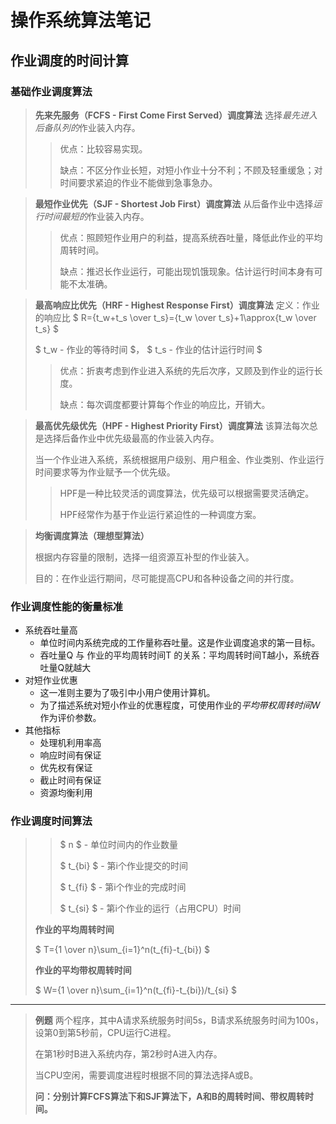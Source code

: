 # 操作系统算法笔记
## 作业调度的时间计算
###  基础作业调度算法
> **先来先服务（FCFS - First Come First Served）调度算法**
> 选择*最先进入后备队列的*作业装入内存。
>
> > 优点：比较容易实现。
> > 
> > 缺点：不区分作业长短，对短小作业十分不利；不顾及轻重缓急；对时间要求紧迫的作业不能做到急事急办。


> **最短作业优先（SJF - Shortest Job First）调度算法**
> 从后备作业中选择*运行时间最短的*作业装入内存。
>
> > 优点：照顾短作业用户的利益，提高系统吞吐量，降低此作业的平均周转时间。
> > 
> > 缺点：推迟长作业运行，可能出现饥饿现象。估计运行时间本身有可能不太准确。


> **最高响应比优先（HRF - Highest Response First）调度算法**
> 定义：作业的响应比 $ R={t_w+t_s \over t_s}={t_w \over t_s}+1\approx{t_w \over t_s} $
> 
> $ t_w - 作业的等待时间 $， $ t_s - 作业的估计运行时间 $
>
> > 优点：折衷考虑到作业进入系统的先后次序，又顾及到作业的运行长度。
> > 
> > 缺点：每次调度都要计算每个作业的响应比，开销大。


> **最高优先级优先（HPF - Highest Priority First）调度算法**
> 该算法每次总是选择后备作业中优先级最高的作业装入内存。
> 
> 当一个作业进入系统，系统根据用户级别、用户租金、作业类别、作业运行时间要求等为作业赋予一个优先级。
> 
> > HPF是一种比较灵活的调度算法，优先级可以根据需要灵活确定。
> > 
> > HPF经常作为基于作业运行紧迫性的一种调度方案。

> **均衡调度算法（理想型算法）**
> 
> 根据内存容量的限制，选择一组资源互补型的作业装入。
> 
> 目的：在作业运行期间，尽可能提高CPU和各种设备之间的并行度。

### 作业调度性能的衡量标准
- 系统吞吐量高
  - 单位时间内系统完成的工作量称吞吐量。这是作业调度追求的第一目标。
  - 吞吐量Q 与 作业的平均周转时间T 的关系：平均周转时间T越小，系统吞吐量Q就越大
- 对短作业优惠
  - 这一准则主要为了吸引中小用户使用计算机。
  - 为了描述系统对短小作业的优惠程度，可使用作业的*平均带权周转时间W*作为评价参数。
- 其他指标
  - 处理机利用率高
  - 响应时间有保证
  - 优先权有保证
  - 截止时间有保证
  - 资源均衡利用


### 作业调度时间算法
> > $ n $ - 单位时间内的作业数量
> > 
> > $ t_{bi} $ - 第i个作业提交的时间
> > 
> > $ t_{fi} $ - 第i个作业的完成时间
> > 
> > $ t_{si} $ - 第i个作业的运行（占用CPU）时间
> 
> **作业的平均周转时间**
> 
> $ T={1 \over n}\sum_{i=1}^n(t_{fi}-t_{bi}) $
> 
> **作业的平均带权周转时间**
> 
> $ W={1 \over n}\sum_{i=1}^n(t_{fi}-t_{bi})/t_{si} $

------

> **例题**
> 两个程序，其中A请求系统服务时间5s，B请求系统服务时间为100s，设第0到第5秒前，CPU运行C进程。
>
> 在第1秒时B进入系统内存，第2秒时A进入内存。
>
> 当CPU空闲，需要调度进程时根据不同的算法选择A或B。
>
> **问：分别计算FCFS算法下和SJF算法下，A和B的周转时间、带权周转时间。**



